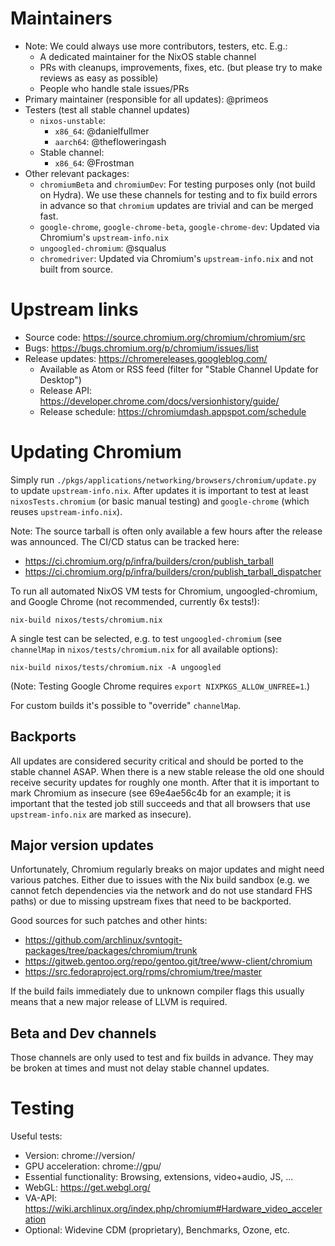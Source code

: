 # Maintainers

- Note: We could always use more contributors, testers, etc. E.g.:
  - A dedicated maintainer for the NixOS stable channel
  - PRs with cleanups, improvements, fixes, etc. (but please try to make reviews
    as easy as possible)
  - People who handle stale issues/PRs
- Primary maintainer (responsible for all updates): @primeos
- Testers (test all stable channel updates)
  - `nixos-unstable`:
    - `x86_64`: @danielfullmer
    - `aarch64`: @thefloweringash
  - Stable channel:
    - `x86_64`: @Frostman
- Other relevant packages:
  - `chromiumBeta` and `chromiumDev`: For testing purposes only (not build on
    Hydra). We use these channels for testing and to fix build errors in advance
    so that `chromium` updates are trivial and can be merged fast.
  - `google-chrome`, `google-chrome-beta`, `google-chrome-dev`: Updated via
    Chromium's `upstream-info.nix`
  - `ungoogled-chromium`: @squalus
  - `chromedriver`: Updated via Chromium's `upstream-info.nix` and not built
    from source.

# Upstream links

- Source code: https://source.chromium.org/chromium/chromium/src
- Bugs: https://bugs.chromium.org/p/chromium/issues/list
- Release updates: https://chromereleases.googleblog.com/
  - Available as Atom or RSS feed (filter for
    "Stable Channel Update for Desktop")
  - Release API: https://developer.chrome.com/docs/versionhistory/guide/
  - Release schedule: https://chromiumdash.appspot.com/schedule

# Updating Chromium

Simply run `./pkgs/applications/networking/browsers/chromium/update.py` to
update `upstream-info.nix`. After updates it is important to test at least
`nixosTests.chromium` (or basic manual testing) and `google-chrome` (which
reuses `upstream-info.nix`).

Note: The source tarball is often only available a few hours after the release
was announced. The CI/CD status can be tracked here:
- https://ci.chromium.org/p/infra/builders/cron/publish_tarball
- https://ci.chromium.org/p/infra/builders/cron/publish_tarball_dispatcher

To run all automated NixOS VM tests for Chromium, ungoogled-chromium,
and Google Chrome (not recommended, currently 6x tests!):
```
nix-build nixos/tests/chromium.nix
```

A single test can be selected, e.g. to test `ungoogled-chromium` (see
`channelMap` in `nixos/tests/chromium.nix` for all available options):
```
nix-build nixos/tests/chromium.nix -A ungoogled
```
(Note: Testing Google Chrome requires `export NIXPKGS_ALLOW_UNFREE=1`.)

For custom builds it's possible to "override" `channelMap`.

## Backports

All updates are considered security critical and should be ported to the stable
channel ASAP. When there is a new stable release the old one should receive
security updates for roughly one month. After that it is important to mark
Chromium as insecure (see 69e4ae56c4b for an example; it is important that the
tested job still succeeds and that all browsers that use `upstream-info.nix`
are marked as insecure).

## Major version updates

Unfortunately, Chromium regularly breaks on major updates and might need
various patches. Either due to issues with the Nix build sandbox (e.g. we cannot
fetch dependencies via the network and do not use standard FHS paths) or due to
missing upstream fixes that need to be backported.

Good sources for such patches and other hints:
- https://github.com/archlinux/svntogit-packages/tree/packages/chromium/trunk
- https://gitweb.gentoo.org/repo/gentoo.git/tree/www-client/chromium
- https://src.fedoraproject.org/rpms/chromium/tree/master

If the build fails immediately due to unknown compiler flags this usually means
that a new major release of LLVM is required.

## Beta and Dev channels

Those channels are only used to test and fix builds in advance. They may be
broken at times and must not delay stable channel updates.

# Testing

Useful tests:
- Version: chrome://version/
- GPU acceleration: chrome://gpu/
- Essential functionality: Browsing, extensions, video+audio, JS, ...
- WebGL: https://get.webgl.org/
- VA-API: https://wiki.archlinux.org/index.php/chromium#Hardware_video_acceleration
- Optional: Widevine CDM (proprietary), Benchmarks, Ozone, etc.

